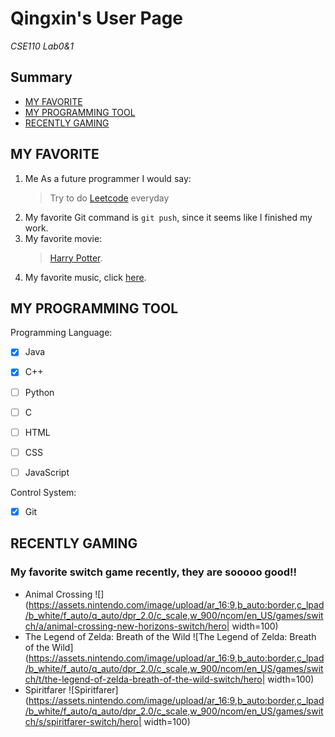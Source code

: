 # **Qingxin's User Page**
*CSE110 Lab0&1*<br>

## Summary
- [MY FAVORITE](#my-favorite)<br>
- [MY PROGRAMMING TOOL](#my-programming-tool)<br>
- [RECENTLY GAMING](#recently-gaming)<br>
## MY FAVORITE
1. Me As a future programmer I would say:
   > Try to do [Leetcode](https://leetcode.com/problemset/all/) everyday
2. My favorite Git command is `git push`, since it seems like I finished my work.
3. My favorite movie:
   > [Harry Potter](https://en.wikipedia.org/wiki/Harry_Potter).
4. My favorite music, click [here](GoodMusic.md).

## MY PROGRAMMING TOOL
Programming Language: 
- [x] Java
- [x]  C++
- [ ]  Python
- [ ]  C
- [ ]  HTML
- [ ]  CSS
- [ ]  JavaScript


Control System:<br>
- [x] Git

## RECENTLY GAMING
### My favorite switch game recently, they are sooooo good!!
- Animal Crossing
  ![](https://assets.nintendo.com/image/upload/ar_16:9,b_auto:border,c_lpad/b_white/f_auto/q_auto/dpr_2.0/c_scale,w_900/ncom/en_US/games/switch/a/animal-crossing-new-horizons-switch/hero| width=100)
- The Legend of Zelda: Breath of the Wild
  ![The Legend of Zelda: Breath of the Wild](https://assets.nintendo.com/image/upload/ar_16:9,b_auto:border,c_lpad/b_white/f_auto/q_auto/dpr_2.0/c_scale,w_900/ncom/en_US/games/switch/t/the-legend-of-zelda-breath-of-the-wild-switch/hero| width=100)
- Spiritfarer
  ![Spiritfarer](https://assets.nintendo.com/image/upload/ar_16:9,b_auto:border,c_lpad/b_white/f_auto/q_auto/dpr_2.0/c_scale,w_900/ncom/en_US/games/switch/s/spiritfarer-switch/hero| width=100)